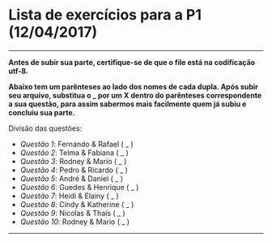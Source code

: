 # Lista de exercícios para a P1 (12/04/2017)

***

**Antes de subir sua parte, certifique-se de que o file está na codificação utf-8.**

**Abaixo tem um parênteses ao lado dos nomes de cada dupla. Após subir seu arquivo, substitua o _ por um X dentro do parênteses
  correspondente a sua questão, para assim sabermos mais facilmente quem já subiu e concluiu sua parte.**

Divisão das questões:

* *Questão 1*: Fernando & Rafael ( _ )
* *Questão 2*: Telma & Fabiana ( _ )
* *Questão 3*: Rodney & Mario ( _ )
* *Questão 4*: Pedro & Ricardo ( _ )
* *Questão 5*: André & Daniel ( _ )
* *Questão 6*: Guedes & Henrique ( _ )
* *Questão 7*: Heidi & Elainy ( _ )
* *Questão 8*: Cindy & Katherine ( _ )
* *Questão 9*: Nicolas & Thaís ( _ )
* *Questão 10*: Rodney & Mario ( _ )

***
